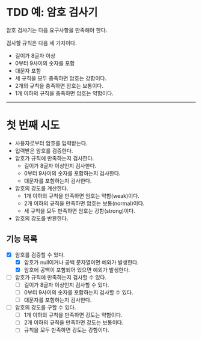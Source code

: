 # TDD 예: 암호 검사기

암호 검사기는 다음 요구사항을 만족해야 한다.

검사할 규칙은 다음 세 가지이다.

- 길이가 8글자 이상
- 0부터 9사이의 숫자를 포함
- 대문자 포함
- 세 규칙을 모두 충족하면 암호는 강함이다.
- 2개의 규칙을 충족하면 암호는 보통이다.
- 1개 이하의 규칙을 충족하면 암호는 약함이다.

---

# 첫 번째 시도

- 사용자로부터 암호를 입력받는다.
- 입력받은 암호를 검증한다.
- 암호가 규칙에 만족하는지 검사한다.
  - 길이가 8글자 이상인지 검사한다.
  - 0부터 9사이의 숫자를 포함하는지 검사한다.
  - 대문자를 포함하는지 검사한다.
- 암호의 강도를 계산한다.
  - 1개 이하의 규칙을 만족하면 암호는 약함(weak)이다.
  - 2개 이하의 규칙을 만족하면 암호는 보통(normal)이다.
  - 세 규칙을 모두 만족하면 암호는 강함(strong)이다.
- 암호의 강도를 반환한다.

## 기능 목록

- [X] 암호를 검증할 수 있다.
    - [X] 암호가 null이거나 공백 문자열이면 예외가 발생한다.
    - [X] 암호에 공백이 포함되어 있으면 예외가 발생한다.
- [ ] 암호가 규칙에 만족하는지 검사할 수 있다.
  - [ ] 길이가 8글자 이상인지 검사할 수 있다.
  - [ ] 0부터 9사이의 숫자를 포함하는지 검사할 수 있다.
  - [ ] 대문자를 포함하는지 검사한다.
- [ ] 암호의 강도를 구할 수 있다.
  - [ ] 1개 이하의 규칙을 만족하면 강도는 약함이다.
  - [ ] 2개 이하의 규칙을 만족하면 강도는 보통이다. 
  - [ ] 규칙을 모두 만족하면 강도는 강함이다.
